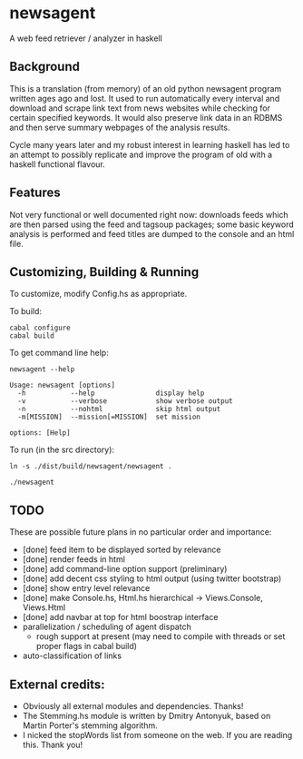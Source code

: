 
# newsagent

A web feed retriever / analyzer in haskell


## Background

This is a translation (from memory) of an old python newsagent program written ages ago and lost. It used to run automatically every interval and download and scrape link text from news websites while checking for certain specified keywords. It would also preserve link data in an RDBMS and then serve summary webpages of the analysis results.

Cycle many years later and my robust interest in learning haskell has led to an attempt to possibly replicate and improve the program of old with a haskell functional flavour.


## Features

Not very functional or well documented right now: downloads feeds which are then parsed using the feed and tagsoup packages; some basic keyword analysis is performed and feed titles are dumped to the console and an html file.


## Customizing, Building & Running

To customize, modify Config.hs as appropriate.

To build:

	cabal configure
	cabal build

To get command line help:

	newsagent --help

    Usage: newsagent [options]
      -h           --help               display help
      -v           --verbose            show verbose output
      -n           --nohtml             skip html output
      -m[MISSION]  --mission[=MISSION]  set mission

    options: [Help]

To run (in the src directory):

    ln -s ./dist/build/newsagent/newsagent .
    
    ./newsagent



## TODO

These are possible future plans in no particular order and importance:

- [done] feed item to be displayed sorted by relevance
- [done] render feeds in html
- [done] add command-line option support (preliminary)
- [done] add decent css styling to html output (using twitter bootstrap)
- [done] show entry level relevance
- [done] make Console.hs, Html.hs hierarchical -> Views.Console, Views.Html
- [done] add navbar at top for html boostrap interface
- parallelization / scheduling of agent dispatch
    - rough support at present (may need to compile with threads or set proper
      flags in cabal build)
- auto-classification of links


## External credits:

* Obviously all external modules and dependencies. Thanks!
* The Stemming.hs module is written by Dmitry Antonyuk, based on Martin Porter's stemming algorithm.
* I nicked the stopWords list from someone on the web. If you are reading this. Thank you!
